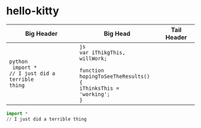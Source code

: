 hello-kitty
===========

| Big Header | Big Head | Tail Header|
|------------|----------|------------|
| <code>python<br /> import *<br />// I just did a terrible thing</code> | <code>js<br />var iThikgThis,<br />willWork;<br /><br/>function hopingToSeeTheResults() {<br />iThinksThis = 'working';<br />}</code>| |


```python
import *
// I just did a terrible thing
```
